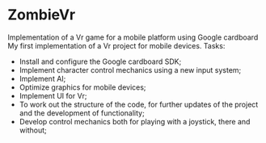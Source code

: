 # ZombieVr
Implementation of a Vr game for a mobile platform using Google cardboard
My first implementation of a Vr project for mobile devices.
Tasks:
- Install and configure the Google cardboard SDK;
- Implement character control mechanics using a new input system;
- Implement AI;
- Optimize graphics for mobile devices;
- Implement UI for Vr;
- To work out the structure of the code, for further updates of the project and the development of functionality;
- Develop control mechanics both for playing with a joystick, there and without;
